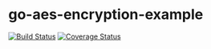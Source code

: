 # go-aes-encryption-example
[![Build Status](https://travis-ci.org/herdiansc/go-aes-encryption-example.svg?branch=master)](https://travis-ci.org/herdiansc/go-aes-encryption-example)
[![Coverage Status](https://coveralls.io/repos/github/herdiansc/go-aes-encryption-example/badge.svg?branch=master)](https://coveralls.io/github/herdiansc/go-aes-encryption-example?branch=master)
